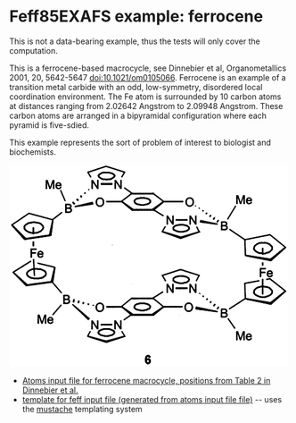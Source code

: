 # Feff85EXAFS example: ferrocene

This is not a data-bearing example, thus the tests will only cover the
computation.

This is a ferrocene-based macrocycle, see Dinnebier et al,
Organometallics 2001, 20, 5642-5647
[doi:10.1021/om0105066](https://doi.org/10.1021/om0105066).
Ferrocene is an example of a transition metal carbide with an odd,
low-symmetry, disordered local coordination environment.  The Fe atom
is surrounded by 10 carbon atoms at distances ranging from 2.02642
Angstrom to 2.09948 Angstrom.  These carbon atoms are arranged in a
bipyramidal configuration where each pyramid is five-sdied.

This example represents the sort of problem of interest to biologist
and biochemists.


![Schematic representation of the macrocycle, including the Fe atoms surrounded by two ferrocenylene units, image from Dinnebier et al.](macrocycle.png)


* [Atoms input file for ferrocene macrocycle, positions from Table 2 in Dinnebier et al.](ferrocene_atoms.inp)
* [template for feff input file (generated from atoms input file file)](ferrocene.mustache) -- uses the [mustache](http://mustache.github.io/) templating system

